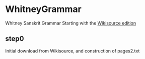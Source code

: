 # WhitneyGrammar
Whitney Sanskrit Grammar  Starting with the [Wikisource edition](https://en.wikisource.org/wiki/Sanskrit_Grammar_(Whitney))

## step0
Initial download from Wikisource, and construction of pages2.txt
